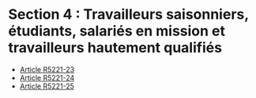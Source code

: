 # Section 4 : Travailleurs saisonniers, étudiants, salariés en mission et travailleurs hautement qualifiés

* [Article R5221-23](./LEGIARTI000018525744.md)
* [Article R5221-24](./LEGIARTI000018525742.md)
* [Article R5221-25](./LEGIARTI000019108581.md)
